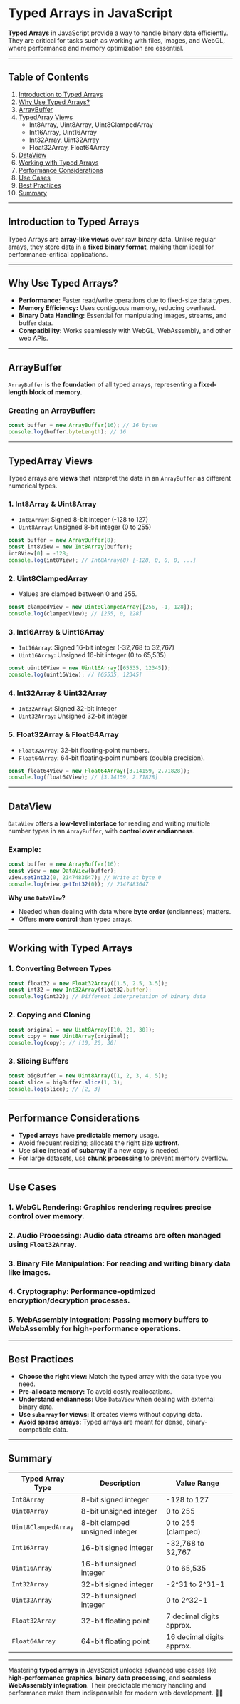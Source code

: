 # Typed Arrays in JavaScript

**Typed Arrays** in JavaScript provide a way to handle binary data efficiently. They are critical for tasks such as working with files, images, and WebGL, where performance and memory optimization are essential.

---

## Table of Contents

1. [Introduction to Typed Arrays](#introduction-to-typed-arrays)  
2. [Why Use Typed Arrays?](#why-use-typed-arrays)  
3. [ArrayBuffer](#arraybuffer)  
4. [TypedArray Views](#typedarray-views)  
   - Int8Array, Uint8Array, Uint8ClampedArray
   - Int16Array, Uint16Array
   - Int32Array, Uint32Array
   - Float32Array, Float64Array
5. [DataView](#dataview)  
6. [Working with Typed Arrays](#working-with-typed-arrays)  
7. [Performance Considerations](#performance-considerations)  
8. [Use Cases](#use-cases)  
9. [Best Practices](#best-practices)  
10. [Summary](#summary)  

---

## Introduction to Typed Arrays

Typed Arrays are **array-like views** over raw binary data. Unlike regular arrays, they store data in a **fixed binary format**, making them ideal for performance-critical applications.

---

## Why Use Typed Arrays?

- **Performance:** Faster read/write operations due to fixed-size data types.
- **Memory Efficiency:** Uses contiguous memory, reducing overhead.
- **Binary Data Handling:** Essential for manipulating images, streams, and buffer data.
- **Compatibility:** Works seamlessly with WebGL, WebAssembly, and other web APIs.

---

## ArrayBuffer

`ArrayBuffer` is the **foundation** of all typed arrays, representing a **fixed-length block of memory**.

### Creating an ArrayBuffer:
```js
const buffer = new ArrayBuffer(16); // 16 bytes
console.log(buffer.byteLength); // 16
```

---

## TypedArray Views

Typed arrays are **views** that interpret the data in an `ArrayBuffer` as different numerical types.

### 1. **Int8Array & Uint8Array**
- `Int8Array`: Signed 8-bit integer (-128 to 127)
- `Uint8Array`: Unsigned 8-bit integer (0 to 255)

```js
const buffer = new ArrayBuffer(8);
const int8View = new Int8Array(buffer);
int8View[0] = -128;
console.log(int8View); // Int8Array(8) [-128, 0, 0, 0, ...]
```

### 2. **Uint8ClampedArray**
- Values are clamped between 0 and 255.
```js
const clampedView = new Uint8ClampedArray([256, -1, 128]);
console.log(clampedView); // [255, 0, 128]
```

### 3. **Int16Array & Uint16Array**
- `Int16Array`: Signed 16-bit integer (-32,768 to 32,767)
- `Uint16Array`: Unsigned 16-bit integer (0 to 65,535)

```js
const uint16View = new Uint16Array([65535, 12345]);
console.log(uint16View); // [65535, 12345]
```

### 4. **Int32Array & Uint32Array**
- `Int32Array`: Signed 32-bit integer
- `Uint32Array`: Unsigned 32-bit integer

### 5. **Float32Array & Float64Array**
- `Float32Array`: 32-bit floating-point numbers.
- `Float64Array`: 64-bit floating-point numbers (double precision).

```js
const float64View = new Float64Array([3.14159, 2.71828]);
console.log(float64View); // [3.14159, 2.71828]
```

---

## DataView

`DataView` offers a **low-level interface** for reading and writing multiple number types in an `ArrayBuffer`, with **control over endianness**.

### Example:
```js
const buffer = new ArrayBuffer(16);
const view = new DataView(buffer);
view.setInt32(0, 2147483647); // Write at byte 0
console.log(view.getInt32(0)); // 2147483647
```

**Why use `DataView`?**
- Needed when dealing with data where **byte order** (endianness) matters.
- Offers **more control** than typed arrays.

---

## Working with Typed Arrays

### 1. **Converting Between Types**
```js
const float32 = new Float32Array([1.5, 2.5, 3.5]);
const int32 = new Int32Array(float32.buffer);
console.log(int32); // Different interpretation of binary data
```

### 2. **Copying and Cloning**
```js
const original = new Uint8Array([10, 20, 30]);
const copy = new Uint8Array(original);
console.log(copy); // [10, 20, 30]
```

### 3. **Slicing Buffers**
```js
const bigBuffer = new Uint8Array([1, 2, 3, 4, 5]);
const slice = bigBuffer.slice(1, 3);
console.log(slice); // [2, 3]
```

---

## Performance Considerations

- **Typed arrays** have **predictable memory** usage.
- Avoid frequent resizing; allocate the right size **upfront**.
- Use **slice** instead of **subarray** if a new copy is needed.
- For large datasets, use **chunk processing** to prevent memory overflow.

---

## Use Cases

### 1. **WebGL Rendering:** Graphics rendering requires precise control over memory.
### 2. **Audio Processing:** Audio data streams are often managed using `Float32Array`.
### 3. **Binary File Manipulation:** For reading and writing binary data like images.
### 4. **Cryptography:** Performance-optimized encryption/decryption processes.
### 5. **WebAssembly Integration:** Passing memory buffers to WebAssembly for high-performance operations.

---

## Best Practices

- **Choose the right view:** Match the typed array with the data type you need.
- **Pre-allocate memory:** To avoid costly reallocations.
- **Understand endianness:** Use `DataView` when dealing with external binary data.
- **Use `subarray` for views:** It creates views without copying data.
- **Avoid sparse arrays:** Typed arrays are meant for dense, binary-compatible data.

---

## Summary

| Typed Array Type       | Description                         | Value Range              |
|------------------------|-------------------------------------|--------------------------|
| `Int8Array`            | 8-bit signed integer                | -128 to 127              |
| `Uint8Array`           | 8-bit unsigned integer              | 0 to 255                 |
| `Uint8ClampedArray`    | 8-bit clamped unsigned integer      | 0 to 255 (clamped)       |
| `Int16Array`           | 16-bit signed integer               | -32,768 to 32,767        |
| `Uint16Array`          | 16-bit unsigned integer             | 0 to 65,535              |
| `Int32Array`           | 32-bit signed integer               | -2^31 to 2^31-1          |
| `Uint32Array`          | 32-bit unsigned integer             | 0 to 2^32-1              |
| `Float32Array`         | 32-bit floating point               | 7 decimal digits approx. |
| `Float64Array`         | 64-bit floating point               | 16 decimal digits approx.|

---

Mastering **typed arrays** in JavaScript unlocks advanced use cases like **high-performance graphics**, **binary data processing**, and **seamless WebAssembly integration**. Their predictable memory handling and performance make them indispensable for modern web development. 🚀✨

